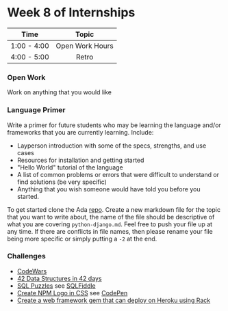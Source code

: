 # Week 8 of Internships

| Time       | Topic |
|:----------:|:--------------------------------:|
|1:00 - 4:00 | Open Work Hours   |
|4:00 - 5:00 | Retro   |

### Open Work

Work on anything that you would like

### Language Primer
Write a primer for future students who may be learning the language and/or frameworks
that you are currently learning. Include:

- Layperson introduction with some of the specs, strengths, and use cases
- Resources for installation and getting started
- "Hello World" tutorial of the language
- A list of common problems or errors that were difficult to understand or find solutions (be very specific)
- Anything that you wish someone would have told you before you started.

To get started clone the Ada [repo](https://github.com/Ada-Developers-Academy/primers).
Create a new markdown file for the topic that you want to write about, the name
of the file should be descriptive of what you are covering `python-django.md`.
Feel free to push your file up at any time. If there are conflicts in file names,
then please rename your file being more specific or simply putting a `-2` at the end.

### Challenges

- [CodeWars](www.codewars.com/r/XpUQUA)
- [42 Data Structures in 42 days](http://blahah.net/2013/08/18/data-structures-challenge/)
- [SQL Puzzles](http://books.google.com/books?id=krv8CUJU44sC&printsec=frontcover&dq=sql+puzzles+celko&hl=en&ei=K0oiTYvAMJmrnAfE0qnPDQ&sa=X&oi=book_result&ct=result&resnum=1&ved=0CCoQ6AEwAA#v=onepage&q&f=true) see [SQLFiddle](http://www.sqlfiddle.com/)
- [Create NPM Logo in CSS](http://css-tricks.com/forums/topic/a-random-saturday-css-challenge/) see [CodePen](http://codepen.io/)
- [Create a web framework gem that can deploy on Heroku using Rack](http://rack.github.io/)
